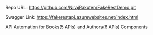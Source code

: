 Repo URL: https://github.com/NirajRakuten/FakeRestDemo.git

Swagger Link: https://fakerestapi.azurewebsites.net/index.html

API Automation for Books(5 APIs) and Authors(6 APIs) Components

